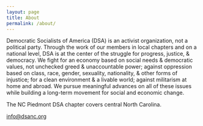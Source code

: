 ```yaml
---
layout: page
title: About
permalink: /about/
---
```


Democratic Socialists of America (DSA) is an activist organization, not a political party. Through the work of our members in local chapters and on a national level, DSA is at the center of the struggle for progress, justice, & democracy. We fight for an economy based on social needs & democratic values, not unchecked greed & unaccountable power; against oppression based on class, race, gender, sexuality, nationality, & other forms of injustice; for a clean environment & a livable world; against militarism at home and abroad. We pursue meaningful advances on all of these issues while building a long-term movement for social and economic change. 

The NC Piedmont DSA chapter covers central North Carolina. 

<i class="fa fa-envelope fa-lg"></i> <info@dsanc.org>